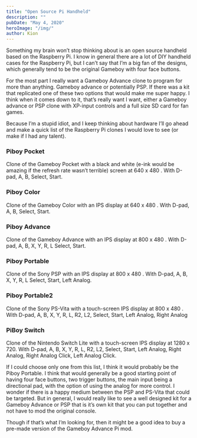 ```yaml
---
title: "Open Source Pi Handheld"
description: ""
pubDate: "May 4, 2020"
heroImage: "/img/"
author: Kion
---
```


Something my brain won’t stop thinking about is an open source handheld based on the Raspberry Pi. I know in general there are a lot of DIY handheld cases for the Raspberry Pi, but I can’t say that I’m a big fan of the designs, which generally tend to be the original Gameboy with four face buttons.

For the most part I really want a Gameboy Advance clone to program for more than anything. Gameboy advance or potentially PSP. If there was a kit that replicated one of these two options that would make me super happy. I think when it comes down to it, that’s really want I want, either a Gameboy advance or PSP clone with XP-input controls and a full size SD card for fan games.

Because I’m a stupid idiot, and I keep thinking about hardware I’ll go ahead and make a quick list of the Raspberry Pi clones I would love to see (or make if I had any talent).

### Piboy Pocket

Clone of the Gameboy Pocket with a black and white (e-ink would be amazing if the refresh rate wasn’t terrible) screen at 640 x 480 . With D-pad, A, B, Select, Start.

### Piboy Color

Clone of the Gameboy Color with an IPS display at 640 x 480 . With D-pad, A, B, Select, Start.

### Piboy Advance

Clone of the Gameboy Advance with an IPS display at 800 x 480 . With D-pad, A, B, X, Y, R, L Select, Start.

### Piboy Portable

Clone of the Sony PSP with an IPS display at 800 x 480 . With D-pad, A, B, X, Y, R, L Select, Start, Left Analog.

### Piboy Portable2

Clone of the Sony PS-Vita with a touch-screen IPS display at 800 x 480 . With D-pad, A, B, X, Y, R, L, R2, L2, Select, Start, Left Analog, Right Analog

### PiBoy Switch

Clone of the Nintendo Switch Lite with a touch-screen IPS display at 1280 x 720. With D-pad, A, B, X, Y, R, L, R2, L2, Select, Start, Left Analog, Right Analog, Right Analog Click, Left Analog Click.

If I could choose only one from this list, I think it would probably be the Piboy Portable. I think that would generally be a good starting point of having four face buttons, two trigger buttons, the main input being a directional pad, with the option of using the analog for more control. I wonder if there is a happy medium between the PSP and PS-Vita that could be targeted. But in general, I would really like to see a well designed kit for a Gameboy Advance or PSP that is it’s own kit that you can put together and not have to mod the original console.

Though if that’s what I’m looking for, then it might be a good idea to buy a pre-made version of the Gameboy Advance Pi mod.